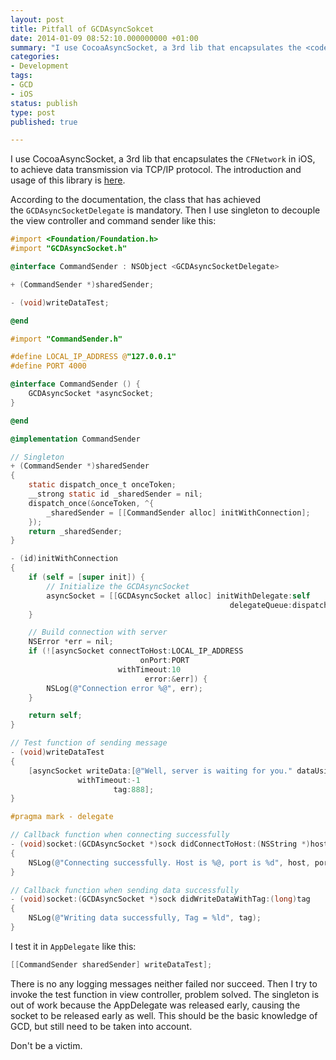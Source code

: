 ```yaml
---
layout: post
title: Pitfall of GCDAsyncSokcet
date: 2014-01-09 08:52:10.000000000 +01:00
summary: "I use CocoaAsyncSocket, a 3rd lib that encapsulates the <code>CFNetwork</code> in iOS, to achieve data transmission via TCP/IP protocol."
categories:
- Development
tags:
- GCD
- iOS
status: publish
type: post
published: true

---
```


I use CocoaAsyncSocket, a 3rd lib that encapsulates the `CFNetwork` in iOS, to achieve data transmission via TCP/IP protocol. The introduction and usage of this library is [here](https://github.com/robbiehanson/CocoaAsyncSocket/wiki).

According to the documentation, the class that has achieved the `GCDAsyncSocketDelegate` is mandatory. Then I use singleton to decouple the view controller and command sender like this:

```objective-c
#import <Foundation/Foundation.h>
#import "GCDAsyncSocket.h"

@interface CommandSender : NSObject <GCDAsyncSocketDelegate>

+ (CommandSender *)sharedSender;

- (void)writeDataTest;

@end
```

```objective-c
#import "CommandSender.h"

#define LOCAL_IP_ADDRESS @"127.0.0.1"
#define PORT 4000

@interface CommandSender () {
    GCDAsyncSocket *asyncSocket;
}

@end

@implementation CommandSender

// Singleton
+ (CommandSender *)sharedSender
{
    static dispatch_once_t onceToken;
    __strong static id _sharedSender = nil;
    dispatch_once(&onceToken, ^{
        _sharedSender = [[CommandSender alloc] initWithConnection];
    });
    return _sharedSender;
}

- (id)initWithConnection
{
    if (self = [super init]) {
        // Initialize the GCDAsyncSocket
        asyncSocket = [[GCDAsyncSocket alloc] initWithDelegate:self
                                                 delegateQueue:dispatch_get_main_queue()];
    }

    // Build connection with server
    NSError *err = nil;
    if (![asyncSocket connectToHost:LOCAL_IP_ADDRESS
                             onPort:PORT
                        withTimeout:10
                              error:&err]) {
        NSLog(@"Connection error %@", err);
    }

    return self;
}

// Test function of sending message
- (void)writeDataTest
{
    [asyncSocket writeData:[@"Well, server is waiting for you." dataUsingEncoding:NSASCIIStringEncoding]
               withTimeout:-1
                       tag:888];
}

#pragma mark - delegate

// Callback function when connecting successfully
- (void)socket:(GCDAsyncSocket *)sock didConnectToHost:(NSString *)host port:(uint16_t)port
{
    NSLog(@"Connecting successfully. Host is %@, port is %d", host, port);
}

// Callback function when sending data successfully
- (void)socket:(GCDAsyncSocket *)sock didWriteDataWithTag:(long)tag
{
    NSLog(@"Writing data successfully, Tag = %ld", tag);
}
```

I test it in `AppDelegate` like this:

```objective-c
[[CommandSender sharedSender] writeDataTest];
```

There is no any logging messages neither failed nor succeed. Then I try to invoke the test function in view controller, problem solved. The singleton is out of work because the <span class="lang:objc decode:true  crayon-inline">AppDelegate</span> was released early, causing the socket to be released early as well. This should be the basic knowledge of GCD, but still need to be taken into account.

Don't be a victim.